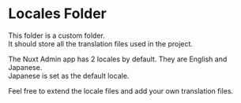 # Locales Folder

This folder is a custom folder.  
It should store all the translation files used in the project.

The Nuxt Admin app has 2 locales by default. They are English and Japanese.  
Japanese is set as the default locale.

Feel free to extend the locale files and add your own translation files.
